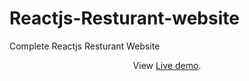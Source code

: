 # Reactjs-Resturant-website
Complete Reactjs Resturant Website 
<p align="center">
  View <a href="https://indian-taste.netlify.app/">Live demo</a>.
 </p>
